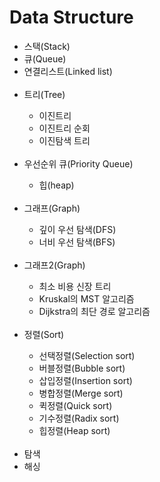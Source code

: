 <h1> Data Structure </h1>

<ul>
  <li>스택(Stack)</li>
  <li>큐(Queue)</li>
  <li>연결리스트(Linked list)</li>
  <br>
  <li>트리(Tree)</li>
    <ul>
      <li>이진트리</li>
      <li>이진트리 순회</li>
      <li>이진탐색 트리</li>
    </ul>
  <br>
  <li>우선순위 큐(Priority Queue)</li>
    <ul>
      <li>힙(heap)</li>
    </ul>
    <br>
  <li>그래프(Graph)</li>
    <ul>
      <li>깊이 우선 탐색(DFS)</li>
      <li>너비 우선 탐색(BFS)</li>
    </ul>
  <br>
    <li>그래프2(Graph)</li>
    <ul>
      <li>최소 비용 신장 트리</li>
      <li>Kruskal의 MST 알고리즘</li>
      <li>Dijkstra의 최단 경로 알고리즘</li>
    </ul>
    <br>
  <li>정렬(Sort)</li>
    <ul>
      <li>선택정렬(Selection sort)</li>
      <li>버블정렬(Bubble sort)</li>
      <li>삽입정렬(Insertion sort)</li>
      <li>병합정렬(Merge sort)</li>
      <li>퀵정렬(Quick sort)</li>
      <li>기수정렬(Radix sort)</li>
      <li>힙정렬(Heap sort)</li>
    </ul><br>
  <li>탐색</li>
  <li>해싱</li>
</ul>
